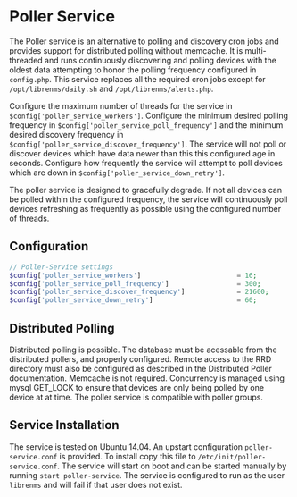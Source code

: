 # Poller Service
The Poller service is an alternative to polling and discovery cron jobs and provides support for distributed polling without memcache. It is multi-threaded and runs continuously discovering and polling devices with the oldest data attempting to honor the polling frequency configured in `config.php`. This service replaces all the required cron jobs except for `/opt/librenms/daily.sh` and `/opt/librenms/alerts.php`.

Configure the maximum number of threads for the service in `$config['poller_service_workers']`. Configure the minimum desired polling frequency in `$config['poller_service_poll_frequency']` and the minimum desired discovery frequency in `$config['poller_service_discover_frequency']`. The service will not poll or discover devices which have data newer than this this configured age in seconds. Configure how frequently the service will attempt to poll devices which are down in `$config['poller_service_down_retry']`.

The poller service is designed to gracefully degrade. If not all devices can be polled within the configured frequency, the service will continuously poll devices refreshing as frequently as possible using the configured number of threads.

## Configuration
```php
// Poller-Service settings
$config['poller_service_workers']                        = 16;
$config['poller_service_poll_frequency']                 = 300;
$config['poller_service_discover_frequency']             = 21600;
$config['poller_service_down_retry']                     = 60;
```

## Distributed Polling
Distributed polling is possible. The database must be acessable from the distributed pollers, and properly configured. Remote access to the RRD directory must also be configured as described in the Distributed Poller documentation. Memcache is not required. Concurrency is managed using mysql GET_LOCK to ensure that devices are only being polled by one device at at time. The poller service is compatible with poller groups.

## Service Installation
The service is tested on Ubuntu 14.04. An upstart configuration `poller-service.conf` is provided. To install copy this file to `/etc/init/poller-service.conf`. The service will start on boot and can be started manually by running `start poller-service`. The service is configured to run as the user `librenms` and will fail if that user does not exist.

